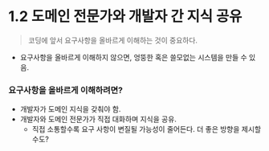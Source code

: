 # 1.2 도메인 전문가와 개발자 간 지식 공유
> 코딩에 앞서 요구사항을 올바르게 이해하는 것이 중요하다.
- 요구사항을 올바르게 이해하지 않으면, 엉뚱한 혹은 쓸모없는 시스템을 만들 수 있음.

### 요구사항을 올바르게 이해하려면?
- 개발자가 도메인 지식을 갖춰야 함.
- 개발자와 도메인 전문가가 직접 대화하며 지식을 공유.
    - 직접 소통할수록 요구 사항이 변질될 가능성이 줄어든다. 더 좋은 방향을 제시할 수도?